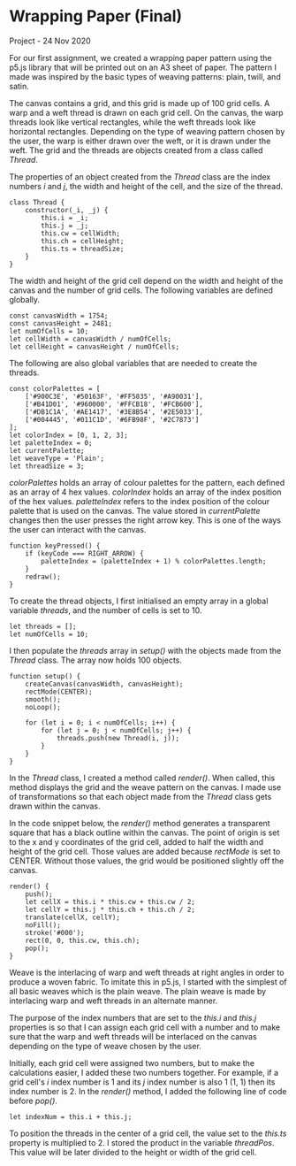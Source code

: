 <!-- # Creative Coding CA1 – Wrapping Paper

![Screenshot of the Canvas](https://github.com/IADT-John-Montayne/shape-pattern-jurizzarc/blob/master/Main%20Exercises/wrapping-paper/canvas_screenshot.png)

**To customise the wrapping paper**
- Press the right arrow key to change the colour palette.
- Use the GUI on the upper right side of the screen. *showGrid* displays the cells where each thread is drawn in. *showIndex* displays the index number of each cell. You can select the type of basic weave pattern from the *weaveTypes* select element. The width or height of the cell is divided by the *threadSize*. *hasBlendMode* applies the blendMode(MULTIPLY), and blends the colours of the thread.
- To save the pattern, right click on the canvas, and select *Save Image As...*

---

Samples of weave patterns are in the *samples* folder. -->

# Wrapping Paper (Final)
Project - 24 Nov 2020

For our first assignment, we created a wrapping paper pattern using the p5.js library that will be printed out on an A3 sheet of paper. The pattern I made was inspired by the basic types of weaving patterns: plain, twill, and satin.

The canvas contains a grid, and this grid is made up of 100 grid cells. A warp and a weft thread is drawn on each grid cell. On the canvas, the warp threads look like vertical rectangles, while the weft threads look like horizontal rectangles. Depending on the type of weaving pattern chosen by the user, the warp is either drawn over the weft, or it is drawn under the weft. The grid and the threads are objects created from a class called *Thread*.

The properties of an object created from the *Thread* class are the index numbers *i* and *j*, the width and height of the cell, and the size of the thread. 

```
class Thread {
    constructor(_i, _j) {
        this.i = _i;
        this.j = _j;
        this.cw = cellWidth;
        this.ch = cellHeight;
        this.ts = threadSize;
    }
}
```

The width and height of the grid cell depend on the width and height of the canvas and the number of grid cells. The following variables are defined globally.

```
const canvasWidth = 1754;
const canvasHeight = 2481;
let numOfCells = 10;
let cellWidth = canvasWidth / numOfCells;
let cellHeight = canvasHeight / numOfCells;
```

The following are also global variables that are needed to create the threads.

```
const colorPalettes = [
    ['#900C3E', '#50163F', '#FF5835', '#A90031'],
    ['#B41D01', '#960000', '#FFCB18', '#FCB600'],
    ['#DB1C1A', '#AE1417', '#3E8B54', '#2E5033'],
    ['#004445', '#011C1D', '#6FB98F', '#2C7873']
];
let colorIndex = [0, 1, 2, 3];
let paletteIndex = 0;
let currentPalette;
let weaveType = 'Plain';
let threadSize = 3;
```

*colorPalettes* holds an array of colour palettes for the pattern, each defined as an array of 4 hex values. *colorIndex* holds an array of the index position of the hex values. *paletteIndex* refers to the index position of the colour palette that is used on the canvas. The value stored in *currentPalette* changes then the user presses the right arrow key. This is one of the ways the user can interact with the canvas.

```
function keyPressed() {
    if (keyCode === RIGHT_ARROW) {
        paletteIndex = (paletteIndex + 1) % colorPalettes.length;
    } 
    redraw();
}
```

To create the thread objects, I first initialised an empty array in a global variable *threads*, and the number of cells is set to 10.

```
let threads = [];
let numOfCells = 10;
```

I then populate the *threads* array in *setup()* with the objects made from the *Thread* class. The array now holds 100 objects.

```
function setup() {
    createCanvas(canvasWidth, canvasHeight);
    rectMode(CENTER);
    smooth();
    noLoop();

    for (let i = 0; i < numOfCells; i++) {
        for (let j = 0; j < numOfCells; j++) {
            threads.push(new Thread(i, j));
        }
    }
}
```

In the *Thread* class, I created a method called *render()*. When called, this method displays the grid and the weave pattern on the canvas. I made use of transformations so that each object made from the *Thread* class gets drawn within the canvas. 

In the code snippet below, the *render()* method generates a transparent square that has a black outline within the canvas. The point of origin is set to the x and y coordinates of the grid cell, added to half the width and height of the grid cell. Those values are added because *rectMode* is set to CENTER. Without those values, the grid would be positioned slightly off the canvas.

```
render() {
    push();
    let cellX = this.i * this.cw + this.cw / 2;
    let cellY = this.j * this.ch + this.ch / 2;
    translate(cellX, cellY);
    noFill();
    stroke('#000');
    rect(0, 0, this.cw, this.ch);
    pop();
}
```

Weave is the interlacing of warp and weft threads at right angles in order to produce a woven fabric. To imitate this in p5.js, I started with the simplest of all basic weaves which is the plain weave. The plain weave is made by interlacing warp and weft threads in an alternate manner.

The purpose of the index numbers that are set to the *this.i* and *this.j* properties is so that I can assign each grid cell with a number and to make sure that the warp and weft threads will be interlaced on the canvas depending on the type of weave chosen by the user. 

Initially, each grid cell were assigned two numbers, but to make the calculations easier, I added these two numbers together. For example, if a grid cell's *i* index number is 1 and its *j* index number is also 1 (1, 1) then its index number is 2. In the *render()* method, I added the following line of code before *pop()*.

```
let indexNum = this.i + this.j;
```

To position the threads in the center of a grid cell, the value set to the *this.ts* property is multiplied to 2. I stored the product in the variable *threadPos*. This value will be later divided to the height or width of the grid cell. 